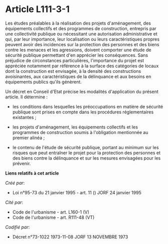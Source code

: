 # Article L111-3-1

Les études préalables à la réalisation des projets d'aménagement, des équipements collectifs et des programmes de
construction, entrepris par une collectivité publique ou nécessitant une autorisation administrative et qui, par leur
importance, leur localisation ou leurs caractéristiques propres peuvent avoir des incidences sur la protection des personnes
et des biens contre les menaces et les agressions, doivent comporter une étude de sécurité publique permettant d'en apprécier
les conséquences. Sans préjudice de circonstances particulières, l'importance du projet est appréciée notamment par référence
à la surface des catégories de locaux dont la construction est envisagée, à la densité des constructions avoisinantes, aux
caractéristiques de la délinquance et aux besoins en équipements publics qu'ils génèrent.

Un décret en Conseil d'Etat précise les modalités d'application du présent article. Il détermine :

- les conditions dans lesquelles les préoccupations en matière de sécurité publique sont prises en compte dans les procédures
réglementaires existantes ;

- les projets d'aménagement, les équipements collectifs et les programmes de construction soumis à l'obligation mentionnée au
premier alinéa ;

- le contenu de l'étude de sécurité publique, portant au minimum sur les risques que peut entraîner le projet pour la
protection des personnes et des biens contre la délinquance et sur les mesures envisagées pour les prévenir.

**Liens relatifs à cet article**

_Créé par_:

  - Loi n°95-73 du 21 janvier 1995 - art. 11 () JORF 24 janvier 1995

_Cité par_:

  - Code de l'urbanisme - art. L160-1 (V)
  - Code de l'urbanisme - art. R111-48 (VT)

_Codifié par_:

  - Décret n°73-1022 1973-11-08 JORF 13 NOVEMBRE 1973
